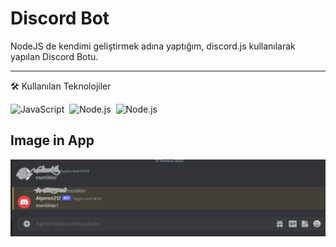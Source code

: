 # Discord Bot 
NodeJS de kendimi geliştirmek adına yaptığım, discord.js kullanılarak yapılan Discord Botu.
<hr>
 🛠  Kullanılan Teknolojiler

![JavaScript](https://img.shields.io/badge/-JavaScript-05122A?style=flat&logo=javascript)&nbsp;
![Node.js](https://img.shields.io/badge/-Node.js-05122A?style=flat&logo=node.js)&nbsp;
![Node.js](https://img.shields.io/badge/-Discord.js-05122A?style=flat&logo=discord.js)&nbsp;

## Image in App

![İMG](app.png "İMG")
